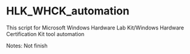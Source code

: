 # HLK_WHCK_automation
This script for Microsoft Windows Hardware Lab Kit/Windows Hardware Certification Kit tool automation

Notes:
	Not finish
